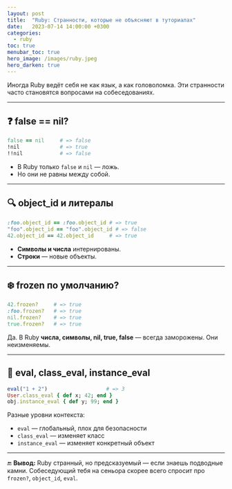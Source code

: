```yaml
---
layout: post
title:  "Ruby: Странности, которые не объясняют в туториалах"
date:   2023-07-14 14:00:00 +0300
categories:
  - ruby
toc: true
menubar_toc: true
hero_image: /images/ruby.jpeg
hero_darken: true
---
```


Иногда Ruby ведёт себя не как язык, а как головоломка. Эти странности часто становятся вопросами на собеседованиях.

---

## ❓ false == nil?

```ruby
false == nil     # => false
!nil             # => true
!!nil            # => false
````

* В Ruby только `false` и `nil` — ложь.
* Но они не равны между собой.

---

## 🔍 object\_id и литералы

```ruby
:foo.object_id == :foo.object_id # => true
"foo".object_id == "foo".object_id # => false
42.object_id == 42.object_id     # => true
```

* **Символы и числа** интернированы.
* **Строки** — новые объекты.

---

## ❄️ frozen по умолчанию?

```ruby
42.frozen?     # => true
:foo.frozen?   # => true
nil.frozen?    # => true
true.frozen?   # => true
```

Да. В Ruby **числа, символы, nil, true, false** — всегда заморожены. Они неизменяемы.

---

## 🧠 eval, class\_eval, instance\_eval

```ruby
eval("1 + 2")                   # => 3
User.class_eval { def x; 42; end }
obj.instance_eval { def y; 99; end }
```

Разные уровни контекста:

* `eval` — глобальный, плох для безопасности
* `class_eval` — изменяет класс
* `instance_eval` — изменяет конкретный объект

---

🔚 **Вывод:**
Ruby странный, но предсказуемый — если знаешь подводные камни. Собеседующий тебя на сеньора скорее всего спросит про `frozen?`, `object_id`, `eval`.

